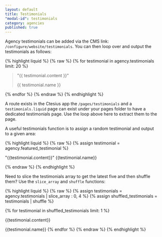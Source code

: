 ```yaml
---
layout: default
title: Testimonials
"modal-id": testimonials
category: agencies
published: true
---
```


Agency testimonials can be added via the CMS link: ``/configure/website/testimonials``. You can then loop over and output the testimonials as follows:

{% highlight liquid %}
{% raw %}
{% for testimonial in agency.testimonials limit: 20 %}
 <blockquote>
  <p>"{{ testimonial.content }}"</p>
  <p>{{ testimonial.name }}</p>
 </blockquote>
{% endfor %}
{% endraw %}
{% endhighlight %}

A route exists in the Ctesius app the ``/pages/testimonials`` and a ``testimonials.liquid`` page can exist under your pages folder to have a dedicated testimonials page. Use the loop above here to extract them to the page.

A useful testimonials function is to assign a random testimonial and output to a given area:

{% highlight liquid %}
{% raw %}
{% assign testimonial = agency.featured_testimonial %}
<p>
 "{{testimonial.content}}"
 <span class="author">{{testimonial.name}}</span>
</p>
{% endraw %}
{% endhighlight %}

Need to slice the testimonials array to get the latest five and then shuffle them? Use the ``slice_array`` and ``shuffle`` functions:

{% highlight liquid %}
{% raw %}
{% assign testimonials = agency.testimonials | slice_array : 0, 4 %}
{% assign shuffled_testimonials = testimonials | shuffle %}

{% for testimonial in shuffled_testimonials limit: 1 %}
 <p>{{testimonial.content}}</p>
 <span class="author">{{testimonial.name}}</span>
{% endfor %}
{% endraw %}
{% endhighlight %}
